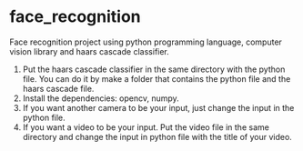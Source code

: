 # face_recognition
Face recognition project using python programming language, computer vision library and haars cascade classifier.

1. Put the haars cascade classifier in the same directory with the python file. You can do it by make a folder that contains the python file and the haars cascade file.
2. Install the dependencies: opencv, numpy.
3. If you want another camera to be your input, just change the input in the python file.
4. If you want a video to be your input. Put the video file in the same directory and change the input in python file with the title of your video.

